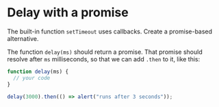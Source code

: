 # Delay with a promise

The built-in function `setTimeout` uses callbacks. Create a promise-based alternative.

The function `delay(ms)` should return a promise. That promise should resolve after `ms` milliseconds, so that we can add `.then` to it, like this:

```js
function delay(ms) {
  // your code
}

delay(3000).then(() => alert("runs after 3 seconds"));
```
